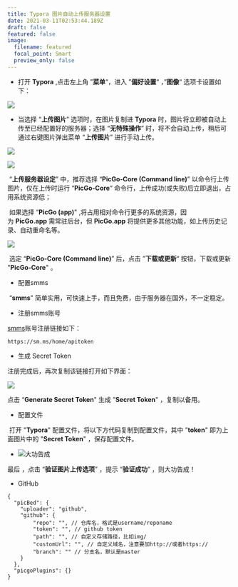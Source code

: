 ```yaml
---
title: Typora 图片自动上传服务器设置
date: 2021-03-11T02:53:44.189Z
draft: false
featured: false
image:
  filename: featured
  focal_point: Smart
  preview_only: false
---
```

<!--StartFragment-->

* 打开 **Typora** ,点击左上角 ”**菜单**“，进入 ”**偏好设置**“ ，”**图像**“ 选项卡设置如下：

![](https://pic3.zhimg.com/80/v2-2112e982fc14f2d2084da385c687d47e_720w.jpg)

* 当选择 “**上传图片**” 选项时，在图片复制进 **Typora** 时，图片将立即被自动上传至已经配置好的服务器；选择 “**无特殊操作**” 时，将不会自动上传，稍后可通过右键图片弹出菜单 “**上传图片**” 进行手动上传。

![](https://pic3.zhimg.com/80/v2-82ed110b7a637748428460c0f90980fe_720w.jpg)

![](https://pic3.zhimg.com/80/v2-13437a21eeb0cbc0c4449aea895d4a8e_720w.jpg)

​ “**上传服务器设定**” 中，推荐选择 “**PicGo-Core (Command line)**” 以命令行上传图片，仅在上传时运行 “**PicGo-Core**“ 命令行，上传成功(或失败)后立即退出，占用系统资源低；

​ 如果选择 “**PicGo (app)**" ,将占用相对命令行更多的系统资源，因为 **PicGo.app** 需常驻后台，但 **PicGo.app** 将提供更多其他功能，如上传历史记录、自动重命名等。

![](https://pic2.zhimg.com/80/v2-68400e0470b365a98485d8ffebb36dcd_720w.jpg)

​ 选定 “**PicGo-Core (Command line)**” 后，点击 ”**下载或更新**“ 按钮，下载或更新 "**PicGo-Core**" 。

<!--StartFragment-->

* 配置smms

​ “**smms**" 简单实用，可快速上手，而且免费，由于服务器在国外，不一定稳定。

* 注册smms账号

[smms](https://link.zhihu.com/?target=https%3A//sm.ms/home/apitoken)账号注册链接如下：<!--StartFragment-->

```text
https://sm.ms/home/apitoken
```

<!--EndFragment-->

* 生成 Secret Token

注册完成后，再次复制该链接打开如下界面：

![](https://pic2.zhimg.com/80/v2-463f42e8e1f4316d34846e170ad66039_720w.jpg)

点击 “**Generate Secret Token**" 生成 ”**Secret Token**" ，复制以备用。

* 配置文件

​ 打开 "**Typora**" 配置文件，将以下方代码复制到配置文件，其中 ”**token**" 即为上面图片中的 "**Secret Token**" ，保存配置文件。



* ![](https://pic3.zhimg.com/80/v2-63e1a4ed28df1d2bfd96b021dae1eb3a_720w.jpg)大功告成

最后 ，点击 “**验证图片上传选项**” ，提示 “**验证成功**” ，则大功告成！

<!--StartFragment-->

* GitHub

```text
{
  "picBed": {
    "uploader": "github",
    "github": {
        "repo": "", // 仓库名，格式是username/reponame
        "token": "", // github token
        "path": "", // 自定义存储路径，比如img/
        "customUrl": "", // 自定义域名，注意要加http://或者https://
        "branch": "" // 分支名，默认是master 
    }
  },
  "picgoPlugins": {}
}
```

<!--EndFragment-->

<!--EndFragment-->